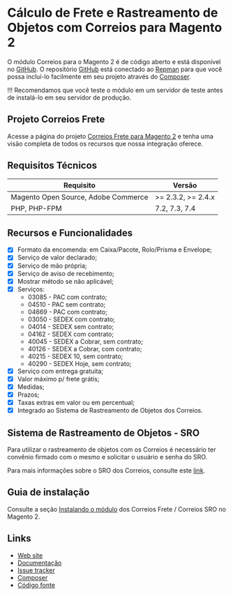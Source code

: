 # Cálculo de Frete e Rastreamento de Objetos com Correios para Magento 2

O módulo Correios para o Magento 2 é de código aberto e está disponível no [GitHub](https://github.com/eloom/module-correios-frete). O repositório [GitHub](https://github.com/eloom/module-correios-frete) está conectado ao [Repman](https://app.repman.io/organization/eloom-open/package/81520e5c-adab-4769-8430-f6fb167e41bd/details) para que você possa incluí-lo facilmente em seu projeto através do [Composer](https://getcomposer.org/).

!!! Recomendamos que você teste o módulo em um servidor de teste antes de instalá-lo em seu servidor de produção.

## Projeto Correios Frete

Acesse a página do projeto [Correios Frete para Magento 2](https://www.eloom.com.br/correios) e tenha uma visão completa de todos os recursos que nossa integração oferece.

## Requisitos Técnicos

| Requisito | Versão |
| ------ | ----------- |
| Magento Open Source, Adobe Commerce | >= 2.3.2, >= 2.4.x |
| PHP, PHP-FPM | 7.2, 7.3, 7.4 |

## Recursos e Funcionalidades

- [x] Formato da encomenda: em Caixa/Pacote, Rolo/Prisma e Envelope;
- [x] Serviço de valor declarado;
- [x] Serviço de mão própria;
- [x] Serviço de aviso de recebimento;
- [x] Mostrar método se não aplicável;
- [x] Serviços:
    - 03085 - PAC com contrato;
    - 04510 - PAC sem contrato;
    - 04669 - PAC com contrato;
    - 03050 - SEDEX com contrato;
    - 04014 - SEDEX sem contrato;
    - 04162 - SEDEX com contrato;
    - 40045 - SEDEX a Cobrar, sem contrato;
    - 40126 - SEDEX a Cobrar, com contrato;
    - 40215 - SEDEX 10, sem contrato;
    - 40290 - SEDEX Hoje, sem contrato;
- [x] Serviço com entrega gratuita;
- [x] Valor máximo p/ frete grátis;
- [x] Medidas;
- [x] Prazos;
- [x] Taxas extras em valor ou em percentual;
- [x] Integrado ao Sistema de Rastreamento de Objetos dos Correios.

## Sistema de Rastreamento de Objetos - SRO

Para utilizar o rastreamento de objetos com os Correios é necessário ter convênio firmado com o mesmo e solicitar o usuário e senha do SRO.

Para mais informações sobre o SRO dos Correios, consulte este [link](https://www.correios.com.br/solucoes-empresariais/comercio-eletronico/sistema-de-rastreamento-de-objetos).

## Guia de instalação

Consulte a seção [Instalando o módulo](https://docs.eloom.com.br/pt/correios#instalando-o-modulo) dos Correios Frete / Correios SRO no Magento 2.

## Links

* [Web site](https://www.eloom.com.br/correios-frete)
* [Documentação](https://docs.eloom.com.br/correios-frete)
* [Issue tracker](https://github.com/eloom/module-correios-frete/issues)
* [Composer](https://app.repman.io/organization/eloom-open/package/81520e5c-adab-4769-8430-f6fb167e41bd/details#)
* [Código fonte](https://github.com/eloom/module-correios-frete)